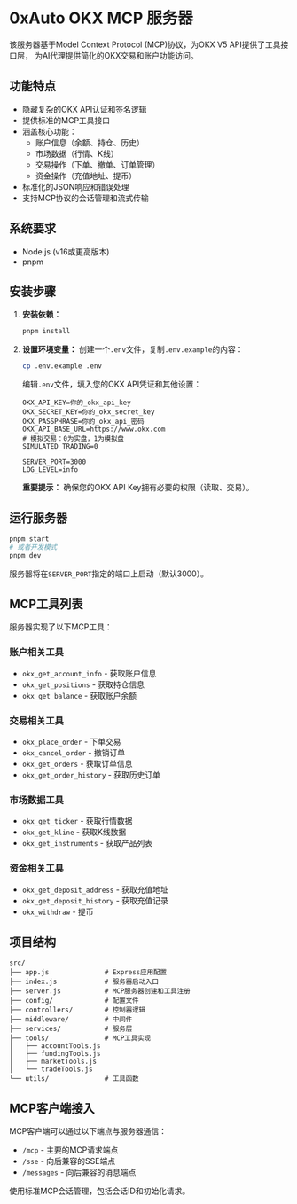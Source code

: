# 0xAuto OKX MCP 服务器

该服务器基于Model Context Protocol (MCP)协议，为OKX V5 API提供了工具接口层，
为AI代理提供简化的OKX交易和账户功能访问。

## 功能特点

- 隐藏复杂的OKX API认证和签名逻辑
- 提供标准的MCP工具接口
- 涵盖核心功能：
    - 账户信息（余额、持仓、历史）
    - 市场数据（行情、K线）
    - 交易操作（下单、撤单、订单管理）
    - 资金操作（充值地址、提币）
- 标准化的JSON响应和错误处理
- 支持MCP协议的会话管理和流式传输

## 系统要求

- Node.js (v16或更高版本)
- pnpm

## 安装步骤

1. **安装依赖：**
   ```bash
   pnpm install
   ```

2. **设置环境变量：**
   创建一个`.env`文件，复制`.env.example`的内容：
   ```bash
   cp .env.example .env
   ```
   编辑`.env`文件，填入您的OKX API凭证和其他设置：
   ```
   OKX_API_KEY=你的_okx_api_key
   OKX_SECRET_KEY=你的_okx_secret_key
   OKX_PASSPHRASE=你的_okx_api_密码
   OKX_API_BASE_URL=https://www.okx.com
   # 模拟交易：0为实盘，1为模拟盘
   SIMULATED_TRADING=0
   
   SERVER_PORT=3000
   LOG_LEVEL=info
   ```
   **重要提示：** 确保您的OKX API Key拥有必要的权限（读取、交易）。

## 运行服务器

```bash
pnpm start
# 或者开发模式
pnpm dev
```

服务器将在`SERVER_PORT`指定的端口上启动（默认3000）。

## MCP工具列表

服务器实现了以下MCP工具：

### 账户相关工具
- `okx_get_account_info` - 获取账户信息
- `okx_get_positions` - 获取持仓信息
- `okx_get_balance` - 获取账户余额

### 交易相关工具
- `okx_place_order` - 下单交易
- `okx_cancel_order` - 撤销订单
- `okx_get_orders` - 获取订单信息
- `okx_get_order_history` - 获取历史订单

### 市场数据工具
- `okx_get_ticker` - 获取行情数据
- `okx_get_kline` - 获取K线数据
- `okx_get_instruments` - 获取产品列表

### 资金相关工具
- `okx_get_deposit_address` - 获取充值地址
- `okx_get_deposit_history` - 获取充值记录
- `okx_withdraw` - 提币

## 项目结构

```
src/
├── app.js              # Express应用配置
├── index.js            # 服务器启动入口
├── server.js           # MCP服务器创建和工具注册
├── config/             # 配置文件
├── controllers/        # 控制器逻辑
├── middleware/         # 中间件
├── services/           # 服务层
├── tools/              # MCP工具实现
│   ├── accountTools.js
│   ├── fundingTools.js
│   ├── marketTools.js
│   └── tradeTools.js
└── utils/              # 工具函数
```

## MCP客户端接入

MCP客户端可以通过以下端点与服务器通信：

- `/mcp` - 主要的MCP请求端点
- `/sse` - 向后兼容的SSE端点
- `/messages` - 向后兼容的消息端点

使用标准MCP会话管理，包括会话ID和初始化请求。
